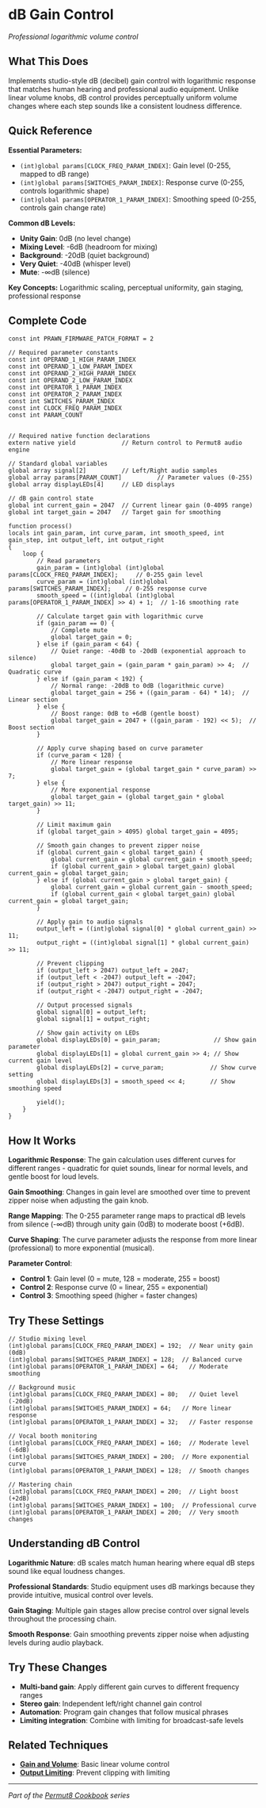 # dB Gain Control

*Professional logarithmic volume control*

## What This Does

Implements studio-style dB (decibel) gain control with logarithmic response that matches human hearing and professional audio equipment. Unlike linear volume knobs, dB control provides perceptually uniform volume changes where each step sounds like a consistent loudness difference.

## Quick Reference

**Essential Parameters:**
- `(int)global params[CLOCK_FREQ_PARAM_INDEX]`: Gain level (0-255, mapped to dB range)
- `(int)global params[SWITCHES_PARAM_INDEX]`: Response curve (0-255, controls logarithmic shape)
- `(int)global params[OPERATOR_1_PARAM_INDEX]`: Smoothing speed (0-255, controls gain change rate)

**Common dB Levels:**
- **Unity Gain**: 0dB (no level change)
- **Mixing Level**: -6dB (headroom for mixing)
- **Background**: -20dB (quiet background)
- **Very Quiet**: -40dB (whisper level)
- **Mute**: -∞dB (silence)

**Key Concepts:** Logarithmic scaling, perceptual uniformity, gain staging, professional response

## Complete Code

```impala
const int PRAWN_FIRMWARE_PATCH_FORMAT = 2

// Required parameter constants
const int OPERAND_1_HIGH_PARAM_INDEX
const int OPERAND_1_LOW_PARAM_INDEX
const int OPERAND_2_HIGH_PARAM_INDEX
const int OPERAND_2_LOW_PARAM_INDEX
const int OPERATOR_1_PARAM_INDEX
const int OPERATOR_2_PARAM_INDEX
const int SWITCHES_PARAM_INDEX
const int CLOCK_FREQ_PARAM_INDEX
const int PARAM_COUNT


// Required native function declarations
extern native yield             // Return control to Permut8 audio engine

// Standard global variables
global array signal[2]          // Left/Right audio samples
global array params[PARAM_COUNT]          // Parameter values (0-255)
global array displayLEDs[4]     // LED displays

// dB gain control state
global int current_gain = 2047  // Current linear gain (0-4095 range)
global int target_gain = 2047   // Target gain for smoothing

function process()
locals int gain_param, int curve_param, int smooth_speed, int gain_step, int output_left, int output_right
{
    loop {
        // Read parameters
        gain_param = (int)global (int)global params[CLOCK_FREQ_PARAM_INDEX];     // 0-255 gain level
        curve_param = (int)global (int)global params[SWITCHES_PARAM_INDEX];    // 0-255 response curve
        smooth_speed = ((int)global (int)global params[OPERATOR_1_PARAM_INDEX] >> 4) + 1;  // 1-16 smoothing rate
        
        // Calculate target gain with logarithmic curve
        if (gain_param == 0) {
            // Complete mute
            global target_gain = 0;
        } else if (gain_param < 64) {
            // Quiet range: -40dB to -20dB (exponential approach to silence)
            global target_gain = (gain_param * gain_param) >> 4;  // Quadratic curve
        } else if (gain_param < 192) {
            // Normal range: -20dB to 0dB (logarithmic curve)
            global target_gain = 256 + ((gain_param - 64) * 14);  // Linear section
        } else {
            // Boost range: 0dB to +6dB (gentle boost)
            global target_gain = 2047 + ((gain_param - 192) << 5);  // Boost section
        }
        
        // Apply curve shaping based on curve parameter
        if (curve_param < 128) {
            // More linear response
            global target_gain = (global target_gain * curve_param) >> 7;
        } else {
            // More exponential response
            global target_gain = (global target_gain * global target_gain) >> 11;
        }
        
        // Limit maximum gain
        if (global target_gain > 4095) global target_gain = 4095;
        
        // Smooth gain changes to prevent zipper noise
        if (global current_gain < global target_gain) {
            global current_gain = global current_gain + smooth_speed;
            if (global current_gain > global target_gain) global current_gain = global target_gain;
        } else if (global current_gain > global target_gain) {
            global current_gain = global current_gain - smooth_speed;
            if (global current_gain < global target_gain) global current_gain = global target_gain;
        }
        
        // Apply gain to audio signals
        output_left = ((int)global signal[0] * global current_gain) >> 11;
        output_right = ((int)global signal[1] * global current_gain) >> 11;
        
        // Prevent clipping
        if (output_left > 2047) output_left = 2047;
        if (output_left < -2047) output_left = -2047;
        if (output_right > 2047) output_right = 2047;
        if (output_right < -2047) output_right = -2047;
        
        // Output processed signals
        global signal[0] = output_left;
        global signal[1] = output_right;
        
        // Show gain activity on LEDs
        global displayLEDs[0] = gain_param;               // Show gain parameter
        global displayLEDs[1] = global current_gain >> 4; // Show current gain level
        global displayLEDs[2] = curve_param;             // Show curve setting
        global displayLEDs[3] = smooth_speed << 4;       // Show smoothing speed
        
        yield();
    }
}

```

## How It Works

**Logarithmic Response**: The gain calculation uses different curves for different ranges - quadratic for quiet sounds, linear for normal levels, and gentle boost for loud levels.

**Gain Smoothing**: Changes in gain level are smoothed over time to prevent zipper noise when adjusting the gain knob.

**Range Mapping**: The 0-255 parameter range maps to practical dB levels from silence (-∞dB) through unity gain (0dB) to moderate boost (+6dB).

**Curve Shaping**: The curve parameter adjusts the response from more linear (professional) to more exponential (musical).

**Parameter Control**:
- **Control 1**: Gain level (0 = mute, 128 = moderate, 255 = boost)
- **Control 2**: Response curve (0 = linear, 255 = exponential)
- **Control 3**: Smoothing speed (higher = faster changes)

## Try These Settings

```impala
// Studio mixing level
(int)global params[CLOCK_FREQ_PARAM_INDEX] = 192;  // Near unity gain (0dB)
(int)global params[SWITCHES_PARAM_INDEX] = 128;  // Balanced curve
(int)global params[OPERATOR_1_PARAM_INDEX] = 64;   // Moderate smoothing

// Background music
(int)global params[CLOCK_FREQ_PARAM_INDEX] = 80;   // Quiet level (-20dB)
(int)global params[SWITCHES_PARAM_INDEX] = 64;   // More linear response
(int)global params[OPERATOR_1_PARAM_INDEX] = 32;   // Faster response

// Vocal booth monitoring
(int)global params[CLOCK_FREQ_PARAM_INDEX] = 160;  // Moderate level (-6dB)
(int)global params[SWITCHES_PARAM_INDEX] = 200;  // More exponential curve
(int)global params[OPERATOR_1_PARAM_INDEX] = 128;  // Smooth changes

// Mastering chain
(int)global params[CLOCK_FREQ_PARAM_INDEX] = 200;  // Light boost (+2dB)
(int)global params[SWITCHES_PARAM_INDEX] = 100;  // Professional curve
(int)global params[OPERATOR_1_PARAM_INDEX] = 200;  // Very smooth changes
```

## Understanding dB Control

**Logarithmic Nature**: dB scales match human hearing where equal dB steps sound like equal loudness changes.

**Professional Standards**: Studio equipment uses dB markings because they provide intuitive, musical control over levels.

**Gain Staging**: Multiple gain stages allow precise control over signal levels throughout the processing chain.

**Smooth Response**: Gain smoothing prevents zipper noise when adjusting levels during audio playback.

## Try These Changes

- **Multi-band gain**: Apply different gain curves to different frequency ranges
- **Stereo gain**: Independent left/right channel gain control
- **Automation**: Program gain changes that follow musical phrases
- **Limiting integration**: Combine with limiting for broadcast-safe levels

## Related Techniques

- **[Gain and Volume](gain-and-volume.md)**: Basic linear volume control
- **[Output Limiting](output-limiting.md)**: Prevent clipping with limiting

---
*Part of the [Permut8 Cookbook](../index.md) series*